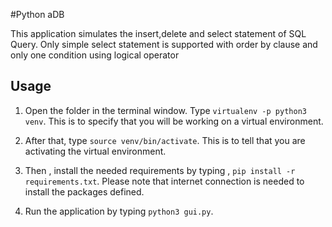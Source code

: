 #Python aDB

This application simulates the insert,delete and select statement of SQL Query. Only simple select statement is supported with order by clause and only one condition using logical operator

 

## Usage


1. Open the  folder in the  terminal window. Type  `virtualenv -p python3 venv`. This is to specify that you will be working on a virtual environment. 

2. After that, type `source venv/bin/activate`. This is to tell that you are activating the virtual environment.

3. Then , install the needed requirements by typing , `pip install -r requirements.txt`. Please note that internet connection is needed to  install the packages defined.

4. Run the application by typing `python3 gui.py`.




 
 


